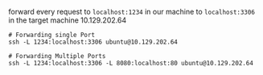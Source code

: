 




forward every request to `localhost:1234` in our machine to `localhost:3306` in the target machine 10.129.202.64
```shell
# Forwarding single Port
ssh -L 1234:localhost:3306 ubuntu@10.129.202.64

# Forwarding Multiple Ports
ssh -L 1234:localhost:3306 -L 8080:localhost:80 ubuntu@10.129.202.64
```
